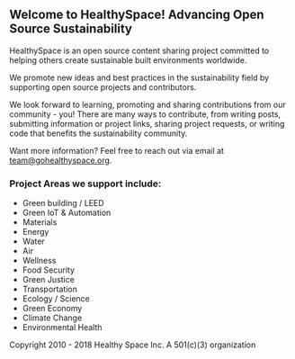 ## Welcome to HealthySpace! Advancing Open Source Sustainability


HealthySpace is an open source content sharing project committed to helping others create sustainable built environments worldwide.

We promote new ideas and best practices in the sustainability field by supporting open source projects and contributors.

We look forward to learning, promoting and sharing contributions from our community - you! There are many ways to contribute, from writing posts, submitting information or project links, sharing project requests, or writing code that  benefits the sustainability community.

Want more information? Feel free to reach out via email at team@gohealthyspace.org.

### Project Areas we support include:

* Green building / LEED
* Green IoT & Automation
* Materials
* Energy
* Water
* Air
* Wellness
* Food Security
* Green Justice
* Transportation
* Ecology / Science
* Green Economy
* Climate Change
* Environmental Health



Copyright 2010 - 2018 Healthy Space Inc. A 501(c)(3) organization
